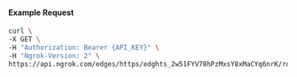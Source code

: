 <!-- Code generated for API Clients. DO NOT EDIT. -->
#### Example Request
```bash
curl \
-X GET \
-H "Authorization: Bearer {API_KEY}" \
-H "Ngrok-Version: 2" \
https://api.ngrok.com/edges/https/edghts_2w51FYV78hPzMxsY8xMaCYq6nrK/routes/edghtsrt_2w51FZJIJIW4p510ts8N2D2CyKx/oidc
